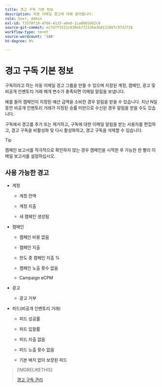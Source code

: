 ```yaml
---
title: 경고 구독 기본 정보
description: 자동 이메일 경고에 대해 알아봅니다.
role: User, Admin
exl-id: f3578f10-4f66-4133-a6e0-1ca8001dd2c9
source-git-commit: ec7d7f5531c038eb772339a36d13208fc97d2728
workflow-type: tm+mt
source-wordcount: '180'
ht-degree: 0%

---
```


# 경고 구독 기본 정보

구독이라고 하는 자동 이메일 경고 그룹을 만들 수 있으며 지정된 계정, 캠페인, 광고 및 비공개 인벤토리 거래 매개 변수가 충족되면 이메일 알림을 보냅니다.

예를 들어 캠페인이 지정된 예산 금액을 소비한 경우 알림을 받을 수 있습니다. 지난 N일 동안 비공개 인벤토리 거래가 지정된 승률 미만으로 수신된 경우 알림을 받을 수도 있습니다.

구독에서 경고를 추가 또는 제거하고, 구독에 대한 이메일 알림을 받는 사용자를 편집하고, 경고 구독을 비활성화 및 다시 활성화하고, 경고 구독을 삭제할 수 있습니다.

>[!TIP]
>
> 캠페인 보고서를 적극적으로 확인하지 않는 경우 캠페인을 시작한 후 가능한 한 빨리 이메일 보고서를 설정하십시오.

## 사용 가능한 경고

* 계정

   * 계정 잔액

   * 계정 지출

   * 새 캠페인 생성됨

* 캠페인

   * 캠페인 비용 없음

   * 캠페인 지출

   * 한도 중 캠페인 지출 %

   * 캠페인 노출 횟수 없음

   * Campaign eCPM

* 광고

   * 광고 거부

* 피드(비공개 인벤토리 거래)

   * 피드 성공률

   * 피드 입찰률

   * 피드 지출 없음

   * 피드 노출 횟수 없음

   * 기본 배치 없이 보장된 피드

>[!MORELIKETHIS]
>
>[경고 구독 관리](alerts-manage.md)
